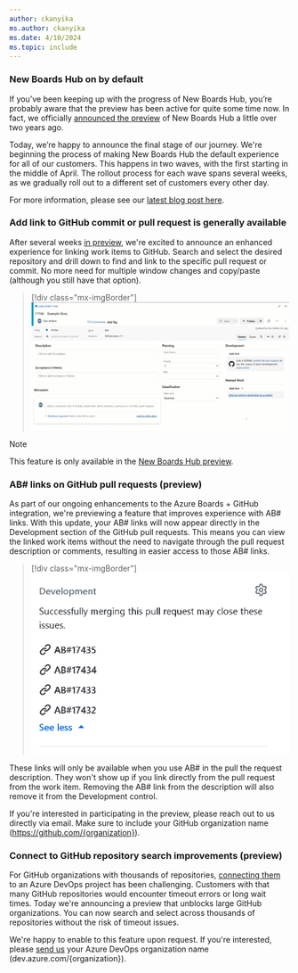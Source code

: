 ```yaml
---
author: ckanyika
ms.author: ckanyika
ms.date: 4/10/2024
ms.topic: include
---
```


### New Boards Hub on by default

If you’ve been keeping up with the progress of New Boards Hub, you’re probably aware that the preview has been active for quite some time now. In fact, we officially [announced the preview](https://devblogs.microsoft.com/devops/new-boards-hub-public-preview/) of New Boards Hub a little over two years ago.

Today, we’re happy to announce the final stage of our journey. We're beginning the process of making New Boards Hub the default experience for all of our customers. This happens in two waves, with the first starting in the middle of April. The rollout process for each wave spans several weeks, as we gradually roll out to a different set of customers every other day. 

For more information, please see our [latest blog post here](https://devblogs.microsoft.com/devops/new-boards-hub-on-as-default/).

### Add link to GitHub commit or pull request is generally available

After several weeks [in preview](https://learn.microsoft.com/azure/devops/release-notes/2024/sprint-234-update#azure-boards-1), we're excited to announce an enhanced experience for linking work items to GitHub. Search and select the desired repository and drill down to find and link to the specific pull request or commit. No more need for multiple window changes and copy/paste (although you still have that option).

> [!div class="mx-imgBorder"]
> ![Gif to demo Add link improvements.](../../media/237-boards-01.gif "gif to Add link improvements")

> [!NOTE]
> This feature is only available in the [New Boards Hub preview](https://learn.microsoft.com/azure/devops/release-notes/2022/sprint-202-update#new-boards-hubs-now-available-in-public-preview).


### AB# links on GitHub pull requests (preview)

As part of our ongoing enhancements to the Azure Boards + GitHub integration, we're previewing a feature that improves experience with AB# links. With this update, your AB# links will now appear directly in the Development section of the GitHub pull requests. This means you can view the linked work items without the need to navigate through the pull request description or comments, resulting in easier access to those AB# links.

> [!div class="mx-imgBorder"]
> ![Screenshots of AB# links.](../../media/237-boards-01.png "Screenshots of AB# links.")

These links will only be available when you use AB# in the pull the request description. They won't show up if you link directly from the pull request from the work item. Removing the AB# link from the description will also remove it from the Development control.

If you're interested in participating in the preview, please reach out to us directly via email. Make sure to include your GitHub organization name (https://github.com/{organization}).


### Connect to GitHub repository search improvements (preview)

For GitHub organizations with thousands of repositories, [connecting them](https://learn.microsoft.com/azure/devops/boards/github/connect-to-github?view=azure-devops) to an Azure DevOps project has been challenging. Customers with that many GitHub repositories would encounter timeout errors or long wait times. Today we're announcing a preview that unblocks large GitHub organizations. You can now search and select across thousands of repositories without the risk of timeout issues.

We're happy to enable to this feature upon request. If you're interested, please [send us](mailto:dahellem@microsoft.com) your Azure DevOps organization name (dev.azure.com/{organization}).